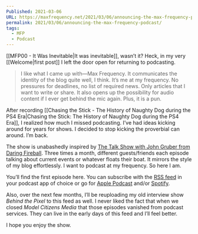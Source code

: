 ```yaml
---
Published: 2021-03-06
URL: https://maxfrequency.net/2021/03/06/announcing-the-max-frequency-podcast/
permalink: 2021/03/06/announcing-the-max-frequency-podcast/
tags:
  - MFP
  - Podcast
---
```

[[MFP00 - It Was Inevitable|It was inevitable]], wasn’t it? Heck, in my very [[Welcome|first post]] I left the door open for returning to podcasting.

> I like what I came up with—Max Frequency. It communicates the identity of the blog quite well, I think. It’s me at my frequency. No pressures for deadlines, no list of required news. Only articles that I want to write or share. It also opens up the possibility for audio content if I ever get behind the mic again. Plus, it is a pun.

After recording [[Chasing the Stick - The History of Naughty Dog during the PS4 Era|Chasing the Stick: The History of Naughty Dog during the PS4 Era]], I realized how much I missed podcasting. I’ve had ideas kicking around for years for shows. I decided to stop kicking the proverbial can around. I’m back.

The show is unabashedly inspired by [The Talk Show with John Gruber from Daring Fireball](https://daringfireball.net/thetalkshow/). Three times a month, different guests/friends each episode talking about current events or whatever floats their boat. It mirrors the style of my blog effortlessly. I want to podcast at my frequency. So here I am.

You’ll find the first episode here. You can subscribe with the [RSS feed](https://maxfrequency.libsyn.com/rss) in your podcast app of choice or go for [Apple Podcast](https://podcasts.apple.com/us/podcast/the-max-frequency-podcast/id1557043396) and/or [Spotify](https://open.spotify.com/show/3W1LwBNmhZ6s5QmQViWXKn).

Also, over the next few months, I’ll be reuploading my old interview show *Behind the Pixel* to this feed as well. I never liked the fact that when we closed *Model Citizens Media* that those episodes vanished from podcast services. They can live in the early days of this feed and I’ll feel better.

I hope you enjoy the show.